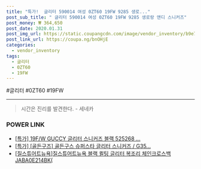 ```yaml
--- 
title: "특가!  글리터 590014 여성 0ZT60 19FW 9285 생로..." 
post_sub_title: " 글리터 590014 여성 0ZT60 19FW 9285 생로랑 앤디 스니커즈" 
post_money: ₩ 364,650 
post_date: 2020.01.31 
post_img_url: https://static.coupangcdn.com/image/vendor_inventory/b9e7/0f94c2d818944c03280ad735dc9b44ebabf394dcf193d6b7b5518fe60ccd.jpg 
post_link_url: https://coupa.ng/bnOHjE 
categories: 
  - vendor_inventory 
tags: 
  - 글리터 
  - 0ZT60 
  - 19FW 
--- 
```

  #글리터 #0ZT60 #19FW 
<hr> 

> 시간은 진리를 발견한다. - 세네카 


### POWER LINK

* <a href="https://blog.naver.com/an0733/221791755484" target="_blank">[특가] 19F/W GUCCY 글리터 스니커즈 블랙 525268 ...</a>
* <a href="https://blog.naver.com/sakai111/221792432173" target="_blank">[특가] [골든구즈] 골든구스 슈퍼스타 글리터 스니커즈 / G35...</a>
* <a href="https://blog.naver.com/santokki14/221784044301" target="_blank">[질스튜어트뉴욕]질스튜어트뉴욕 블랙 퀼팅 글리터 복조리 체인크로스백 JABA0E214BK(</a>
